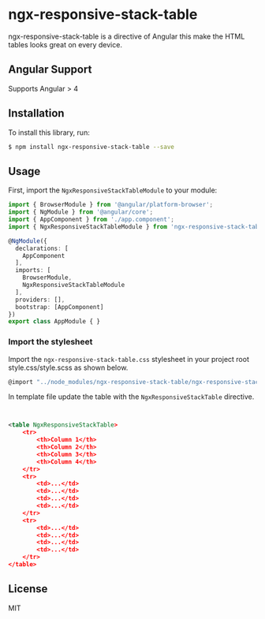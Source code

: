 # ngx-responsive-stack-table

ngx-responsive-stack-table is a directive of Angular this make the HTML tables looks great on every device. 

## Angular Support
Supports Angular > 4

## Installation

To install this library, run:

```bash
$ npm install ngx-responsive-stack-table --save
```

## Usage

First, import the  `NgxResponsiveStackTableModule`  to your module:


```typescript
import { BrowserModule } from '@angular/platform-browser';
import { NgModule } from '@angular/core';
import { AppComponent } from './app.component';
import { NgxResponsiveStackTableModule } from 'ngx-responsive-stack-table';

@NgModule({
  declarations: [
    AppComponent
  ],
  imports: [
    BrowserModule,
    NgxResponsiveStackTableModule
  ],
  providers: [],
  bootstrap: [AppComponent]
})
export class AppModule { }
```
### Import the stylesheet

Import the `ngx-responsive-stack-table.css`  stylesheet in your project root style.css/style.scss as shown below. 

```bash
@import "../node_modules/ngx-responsive-stack-table/ngx-responsive-stack-table.css";

```

In template file update the table with the `NgxResponsiveStackTable` directive. 


```xml


<table NgxResponsiveStackTable>
    <tr>
        <th>Column 1</th>
        <th>Column 2</th>
        <th>Column 3</th>
        <th>Column 4</th>
    </tr>
    <tr>
        <td>...</td>
        <td>...</td>
        <td>...</td>
        <td>...</td>
    </tr>
    <tr>
        <td>...</td>
        <td>...</td>
        <td>...</td>
        <td>...</td>
    </tr>    
</table>
```

## License

MIT 
